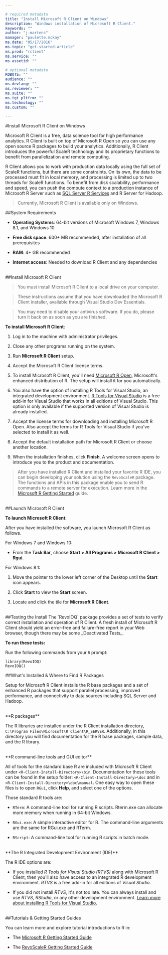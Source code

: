 ```yaml
---

# required metadata
title: "Install Microsoft R Client on Windows"
description: "Windows installation of Microsoft R Client."
keywords: ""
author: "j-martens"
manager: "paulette.mckay"
ms.date: "05/17/2016"
ms.topic: "get-started-article"
ms.prod: "rclient"
ms.service: ""
ms.assetid: ""

# optional metadata
ROBOTS: ""
audience: ""
ms.devlang: ""
ms.reviewer: ""
ms.suite: ""
ms.tgt_pltfrm: ""
ms.technology: ""
ms.custom: ""

---
```


#Install Microsoft R Client on Windows

Microsoft R Client is a free, data science tool for high performance analytics.  R Client is built on top of Microsoft R Open so you can use any open source R packages to build your analytics. Additionally, R Client introduces the powerful ScaleR technology and its proprietary functions to benefit from parallelization and remote computing. 

R Client allows you to work with production data locally using the full set of ScaleR functions, but there are some constraints.  On its own, the data to be processed must fit in local memory, and processing is limited up to two threads for ScaleR functions. To benefit from disk scalability, performance and speed, you can push the compute context to a production instance of Microsoft R Server such as [SQL Server R Services](https://msdn.microsoft.com/en-us/library/mt604845.aspx) and R Server for Hadoop.

>Currently, Microsoft R Client is available only on Windows.

##System Requirements

+ **Operating Systems**:   64-bit versions of Microsoft Windows 7, Windows 8.1, and Windows 10

+ **Free disk space**: 600+ MB recommended, after installation of all prerequisites       

+ **RAM**: 4+ GB recommended

+ **Internet access**:  Needed to download R Client and any dependencies     

<br>
##Install Microsoft R Client

>You must install Microsoft R Client to a local drive on your computer. 

>These instructions assume that you have downloaded the Microsoft R Client installer, available through Visual Studio Dev Essentials.

>You may need to disable your antivirus software. If you do, please turn it back on as soon as you are finished.

**To install Microsoft R Client**:

1. Log in to the machine with administrator privileges.

1. Close any other programs running on the system. 

1. Run **Microsoft R Client** setup.

1. Accept the Microsoft R Client license terms.

1. To install Microsoft R Client, you'll need [Microsoft R Open](index.md#mro), Microsoft's enhanced distribution of R. The setup will install it for you automatically.

1. You also have the option of installing R Tools for Visual Studio, an integrated development environment. [R Tools for Visual Studio](https://msdn.microsoft.com/en-us/library/mt721271.aspx#Anchor_1) is a free add-in for Visual Studio that works in all editions of Visual Studio. This option is only available if the supported version of Visual Studio is already installed.

1. Accept the license terms for downloading and installing Microsoft R Open. Also accept the terms for R Tools for Visual Studio if you've selected to install it as well.

1. Accept the default installation path for Microsoft R Client or choose another location.

1. When the installation finishes, click **Finish**.  A welcome screen opens to introduce you to the product and documentation.

>After you have installed R Client and installed your favorite R IDE, you can begin developing your solution using the `RevoScaleR` package. The functions and APIs in this package enable you to send R commands to a remote server for execution. Learn more in the [Microsoft R Getting Started](microsoft-r-getting-started.md) guide.


<br>
##Launch Microsoft R Client

**To launch Microsoft R Client**:

After you have installed the software, you launch Microsoft R Client as follows.

For Windows 7 and Windows 10:

+ From the **Task Bar**, choose **Start > All Programs > Microsoft R Client > Rgui**.

For Windows 8.1:

1. Move the pointer to the lower left corner of the Desktop until the **Start** icon appears.
  
1. Click **Start** to view the **Start** screen.

1. Locate and click the tile for **Microsoft R Client**.

<br>
##Testing the Install
The `RevoIOQ` package provides a set of tests to verify correct installation and operation of R Client. A fresh install of Microsoft R Client should yield an error-free and failure-free report in your Web browser, though there may be some _Deactivated Tests_.

**To run these tests:**

Run the following commands from your `R` prompt:

	library(RevoIOQ)
	RevoIOQ()


##What's Installed & Where to Find R Packages

Setup for Microsoft R Client installs the R base packages and a set of enhanced R packages that support parallel processing, improved performance, and connectivity to data sources including SQL Server and Hadoop.

<br>
**R packages**

The R libraries are installed under the R Client installation directory, `C:\Program Files\Microsoft\R Client\R_SERVER`. Additionally, in this directory you will find documentation for the R base packages, sample data, and the R library.

<br>
**R command-line tools and GUI editor**

All of tools for the standard base R are included with Microsoft R Client under `<R-Client-Install-Directory>\bin`. Documentation for these tools can be found in the setup folder: `<R-Client-Install-Directory>\doc` and in `<R-Client-Install-Directory>\doc\manual`. One easy way to open these files is to open `RGui`, click **Help**, and select one of the options. 

Those standard R tools are:

+ `RTerm`: A command-line tool for running R scripts. Rterm.exe can allocate more memory when running in 64-bit Windows.

+ `RGui.exe`: A simple interactive editor for R. The command-line arguments are the same for RGui.exe and RTerm.

+ `RScript`: A command-line tool for running R scripts in batch mode.

<br>
**The R Integrated Development Environment (IDE)**

The R IDE options are:
+ If you installed _R Tools for Visual Studio (RTVS)_ along with Microsoft R Client, then you'll also have access to an integrated R development environment. _RTVS_ is a free add-in for all editions of _Visual Studio_.

+ If you did not install _RTVS_, it's not too late. You can always install and use _RTVS_, _RStudio_, or any other development environment. [Learn more about installing R Tools for Visual Studio.](https://msdn.microsoft.com/en-us/library/mt721271.aspx#Anchor_1)

<br>
##Tutorials & Getting Started Guides

You can learn more and explore tutorial introductions to R in:

+ The [Microsoft R Getting Started Guide](microsoft-r-getting-started.md) 

+ The [RevoScaleR Getting Started Guide](scaler-getting-started.md)
